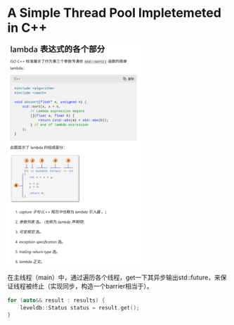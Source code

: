 # A Simple Thread Pool Impletemeted in C++

 <img src="./img.png" width = "60%" height = "60%" alt="图片名称" align=center />
 
在主线程（main）中，通过遍历各个线程，get一下其异步输出std::future，来保证线程被终止（实现同步，构造一个barrier相当于）。
```cpp
for (auto&& result : results) {
    leveldb::Status status = result.get();
}
```

